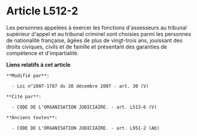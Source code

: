 # Article L512-2

Les personnes appelées à exercer                     les fonctions d'assesseurs au tribunal supérieur d'appel et au tribunal
criminel sont choisies parmi les personnes de nationalité française, âgées de plus de vingt-trois ans, jouissant des droits
civiques, civils et de famille et présentant des garanties de compétence et d'impartialité.

**Liens relatifs à cet article**

	**Modifié par**:

	  - Loi n°2007-1787 du 20 décembre 2007 - art. 30 (V)

	**Cité par**:

	  - CODE DE L'ORGANISATION JUDICIAIRE. - art. L513-6 (V)

	**Anciens textes**:

	  - CODE DE L'ORGANISATION JUDICIAIRE. - art. L951-2 (Ab)
